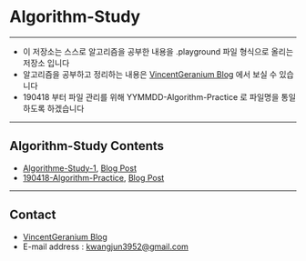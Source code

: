 # Algorithm-Study

---

- 이 저장소는 스스로 알고리즘을 공부한 내용을 .playground 파일 형식으로 올리는 저장소 입니다 
- 알고리즘을 공부하고 정리하는 내용은 [VincentGeranium Blog](https://vincentgeranium.github.io/) 에서 보실 수 있습니다
- 190418 부터 파일 관리를 위해 YYMMDD-Algorithm-Practice 로 파일명을 통일하도록 하겠습니다

---

## Algorithm-Study Contents

- [Algorithme-Study-1](./Algorithm-Study-01.playground), [Blog Post](https://vincentgeranium.github.io/swift/2019/04/01/programmers-codingTestPractice.html)
- [190418-Algorithm-Practice](https://github.com/VincentGeranium/Algorithm-Study/tree/master/190418-Algorithm-Practice.playground), [Blog Post](https://vincentgeranium.github.io/algorithm/2019/04/18/Algorithm-Practice.html)

---
## Contact

- [VincentGeranium Blog](https://vincentgeranium.github.io/)
- E-mail address : kwangjun3952@gmail.com
